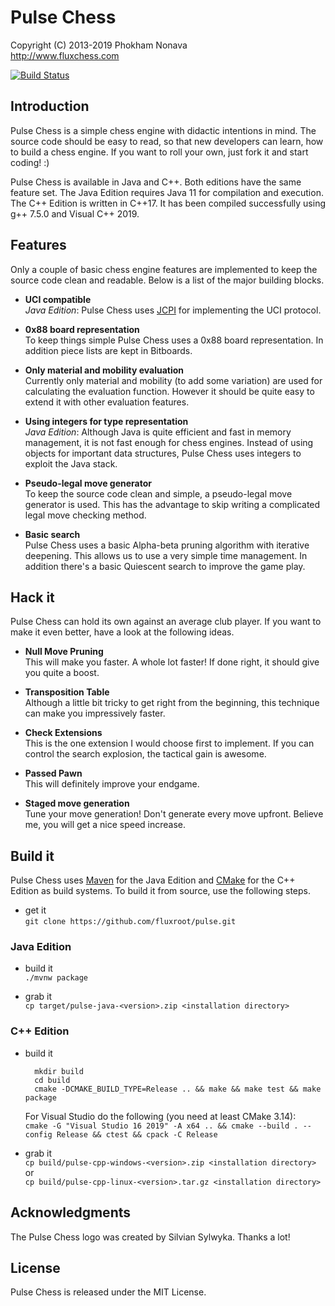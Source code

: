 Pulse Chess
===========

Copyright (C) 2013-2019 Phokham Nonava  
http://www.fluxchess.com

[![Build Status](https://dev.azure.com/fluxroot/pulse/_apis/build/status/fluxroot.pulse?branchName=master)](https://dev.azure.com/fluxroot/pulse/_build/latest?definitionId=2&branchName=master)


Introduction
------------
Pulse Chess is a simple chess engine with didactic intentions in mind.
The source code should be easy to read, so that new developers can
learn, how to build a chess engine. If you want to roll your own, just
fork it and start coding! :)

Pulse Chess is available in Java and C++. Both editions have the same
feature set. The Java Edition requires Java 11 for compilation and
execution. The C++ Edition is written in C++17. It has been compiled
successfully using g++ 7.5.0 and Visual C++ 2019.


Features
--------
Only a couple of basic chess engine features are implemented to keep the
source code clean and readable. Below is a list of the major building
blocks.

- **UCI compatible**  
*Java Edition*: Pulse Chess uses [JCPI] for implementing the UCI
protocol.

- **0x88 board representation**  
To keep things simple Pulse Chess uses a 0x88 board representation. In
addition piece lists are kept in Bitboards.

- **Only material and mobility evaluation**  
Currently only material and mobility (to add some variation) are used
for calculating the evaluation function. However it should be quite easy
to extend it with other evaluation features.

- **Using integers for type representation**  
*Java Edition*: Although Java is quite efficient and fast in memory
management, it is not fast enough for chess engines. Instead of using
objects for important data structures, Pulse Chess uses integers to
exploit the Java stack.

- **Pseudo-legal move generator**  
To keep the source code clean and simple, a pseudo-legal move generator
is used. This has the advantage to skip writing a complicated legal move
checking method.

- **Basic search**  
Pulse Chess uses a basic Alpha-beta pruning algorithm with iterative
deepening. This allows us to use a very simple time management. In
addition there's a basic Quiescent search to improve the game play.


Hack it
-------
Pulse Chess can hold its own against an average club player. If you want
to make it even better, have a look at the following ideas.

- **Null Move Pruning**  
This will make you faster. A whole lot faster! If done right, it should
give you quite a boost.

- **Transposition Table**  
Although a little bit tricky to get right from the beginning, this
technique can make you impressively faster.

- **Check Extensions**  
This is the one extension I would choose first to implement. If you can
control the search explosion, the tactical gain is awesome.

- **Passed Pawn**  
This will definitely improve your endgame.

- **Staged move generation**  
Tune your move generation! Don't generate every move upfront. Believe
me, you will get a nice speed increase.


Build it
--------
Pulse Chess uses [Maven] for the Java Edition and [CMake] for the C++
Edition as build systems. To build it from source, use the following
steps.

- get it  
    `git clone https://github.com/fluxroot/pulse.git`

### Java Edition

- build it  
    `./mvnw package`

- grab it  
    `cp target/pulse-java-<version>.zip <installation directory>`

### C++ Edition

- build it  

        mkdir build
        cd build
        cmake -DCMAKE_BUILD_TYPE=Release .. && make && make test && make package

    For Visual Studio do the following (you need at least CMake 3.14):  
    `cmake -G "Visual Studio 16 2019" -A x64 .. && cmake --build . --config Release && ctest && cpack -C Release`

- grab it  
    `cp build/pulse-cpp-windows-<version>.zip <installation directory>` or  
    `cp build/pulse-cpp-linux-<version>.tar.gz <installation directory>`


Acknowledgments
---------------
The Pulse Chess logo was created by Silvian Sylwyka. Thanks a lot!


License
-------
Pulse Chess is released under the MIT License.


[JCPI]: https://github.com/fluxroot/jcpi
[Maven]: http://maven.apache.org/
[CMake]: http://cmake.org/
